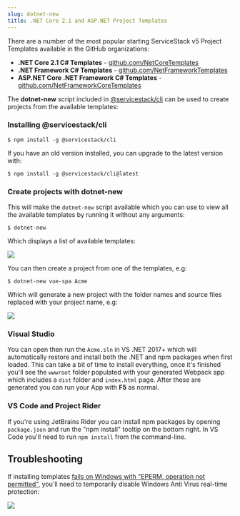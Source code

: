 ```yaml
---
slug: dotnet-new
title: .NET Core 2.1 and ASP.NET Project Templates
---
```


There are a number of the most popular starting ServiceStack v5 Project Templates available in the GitHub organizations:

 - **.NET Core 2.1 C# Templates** - [github.com/NetCoreTemplates](https://github.com/NetCoreTemplates)
 - **.NET Framework C# Templates** - [github.com/NetFrameworkTemplates](https://github.com/NetFrameworkTemplates)
 - **ASP.NET Core .NET Framework C# Templates** - [github.com/NetFrameworkCoreTemplates](https://github.com/NetFrameworkCoreTemplates)

The **dotnet-new** script included in [@servicestack/cli](https://github.com/ServiceStack/servicestack-cli) can be used to create projects from the available templates:

### Installing @servicestack/cli

    $ npm install -g @servicestack/cli

If you have an old version installed, you can upgrade to the latest version with:

    $ npm install -g @servicestack/cli@latest

### Create projects with dotnet-new

This will make the `dotnet-new` script available which you can use to view all the available templates by running it without any arguments:

    $ dotnet-new

Which displays a list of available templates:

![](/images/ssvs/dotnet-new-list.png)

You can then create a project from one of the templates, e.g:

    $ dotnet-new vue-spa Acme

Which will generate a new project with the folder names and source files replaced with your project name, e.g:

![](/images/ssvs/dotnet-new-spa-files.png)

### Visual Studio

You can open then run the `Acme.sln` in VS .NET 2017+ which will automatically restore and install both the .NET and npm packages when first loaded. This can take a bit of time to install everything, once it's finished you'll see the `wwwroot` folder populated with your generated Webpack app which includes a `dist` folder and `index.html` page. After these are generated you can run your App with **F5** as normal. 

### VS Code and Project Rider

If you're using JetBrains Rider you can install npm packages by opening `package.json` and run the "npm install" tooltip on the bottom right. In VS Code you'll need to run `npm install` from the command-line.

## Troubleshooting

If installing templates [fails on Windows with "EPERM, operation not permitted"](https://github.com/Medium/phantomjs/issues/19), you'll need to 
temporarily disable Windows Anti Virus real-time protection:

![](/images/troubleshooting/disable-av.png)
